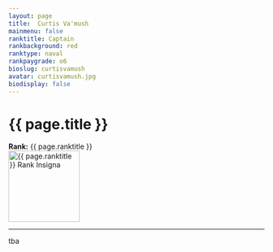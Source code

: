 ```yaml
---
layout: page
title:  Curtis Va'mush
mainmenu: false
ranktitle: Captain
rankbackground: red
ranktype: naval
rankpaygrade: o6
bioslug: curtisvamush
avatar: curtisvamush.jpg
biodisplay: false
---
```

# {{ page.title }}
**Rank:** {{ page.ranktitle }}  
<img src="//img.sigma-division.com/ranks/{{ page.rankimg }}" width="140" class="img-fluid" alt="{{ page.ranktitle }} Rank Insigna">  

---
tba